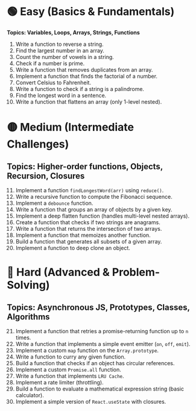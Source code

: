 # 🟢 Easy (Basics & Fundamentals)
**Topics: Variables, Loops, Arrays, Strings, Functions**

1. Write a function to reverse a string.
2. Find the largest number in an array.
3. Count the number of vowels in a string.
4. Check if a number is prime.
5. Write a function that removes duplicates from an array.
6. Implement a function that finds the factorial of a number.
7. Convert Celsius to Fahrenheit.
8. Write a function to check if a string is a palindrome.
9. Find the longest word in a sentence.
10. Write a function that flattens an array (only 1-level nested).

# 🟡 Medium (Intermediate Challenges)
## Topics: Higher-order functions, Objects, Recursion, Closures

11. Implement a function `findLongestWord(arr)` using `reduce()`.
12. Write a recursive function to compute the Fibonacci sequence.
13. Implement a `debounce` function.
14. Write a function that groups an array of objects by a given key.
15. Implement a deep flatten function (handles multi-level nested arrays).
16. Create a function that checks if two strings are anagrams.
17. Write a function that returns the intersection of two arrays.
18. Implement a function that memoizes another function.
19. Build a function that generates all subsets of a given array.
20. Implement a function to deep clone an object.

# 🔵 Hard (Advanced & Problem-Solving)
## Topics: Asynchronous JS, Prototypes, Classes, Algorithms

21. Implement a function that retries a promise-returning function up to `n` times.
22. Write a function that implements a simple event emitter (`on`, `off`, `emit`).
23. Implement a custom `map` function on the `Array.prototype`.
24. Write a function to curry any given function.
25. Build a function that checks if an object has circular references.
26. Implement a custom `Promise.all` function.
27. Write a function that implements `LRU Cache`.
28. Implement a rate limiter (throttling).
29. Build a function to evaluate a mathematical expression string (basic calculator).
30. Implement a simple version of `React.useState` with closures.